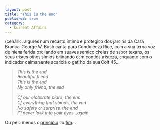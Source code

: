 ```yaml
---
layout: post
title: "This is the end"
published: true
category:
  - Current Affairs
---
```

(cenário: algures num recanto íntimo e protegido dos jardins da Casa Branca, George W. Bush canta para Condoleeza Rice, com a sua terna voz de hiena ferida oscilando em suaves semicolcheias de sabor texano, os seus tristes olhos símios brilhando com contida tristeza, enquanto com o indicador calmamente acaricia o gatilho da sua Colt 45...)<blockquote><cite>
This is the end<br/>
Beautiful friend<br/>
This is the end<br/>
My only friend, the end<br/>
<br/>
Of our elaborate plans, the end<br/>
Of everything that stands, the end<br/>
No safety or surprise, the end<br/>
I'll never look into your eyes...again
</cite></blockquote>
Ou pelo menos o <a href="http://www.reuters.com/newsArticle.jhtml?type=topNews&storyID=4650749&section=news">princípio</a> do <a href="http://slate.msn.com/id/2097685/">fim</a>...

